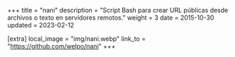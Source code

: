 +++
title = "nani"
description = "Script Bash para crear URL públicas desde archivos o texto en servidores remotos."
weight = 3
date = 2015-10-30
updated = 2023-02-12

[extra]
local_image = "img/nani.webp"
link_to = "https://github.com/welpo/nani"
+++
